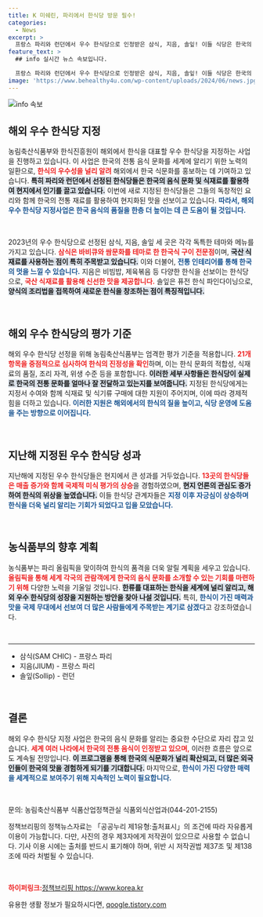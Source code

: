 ```yaml
---
title: K 미쉐린, 파리에서 한식당 방문 필수!
categories:
  - News
excerpt: >
  프랑스 파리와 런던에서 우수 한식당으로 인정받은 삼식, 지음, 솔잎! 이들 식당은 한국의 전통 맛과 품격을 현지에서 극대화하며, 2024년 파리올림픽을 앞두고 한식의魅力를 전 세계에 알릴 준비를 하고 있습니다.
feature_text: >
  ## info 실시간 뉴스 속보입니다.

  프랑스 파리와 런던에서 우수 한식당으로 인정받은 삼식, 지음, 솔잎! 이들 식당은 한국의 전통 맛과 품격을 현지에서 극대화하며, 2024년 파리올림픽을 앞두고 한식의魅力를 전 세계에 알릴 준비를 하고 있습니다.
image: 'https://www.behealthy4u.com/wp-content/uploads/2024/06/news.jpg'
---
```


<p><img src="https://www.behealthy4u.com/wp-content/uploads/2024/06/news.jpg" alt="info 속보" /></p>

<h2 data-ke-size="size26">해외 우수 한식당 지정</h2>

<p data-ke-size="size16">농림축산식품부와 한식진흥원이 해외에서 한식을 대표할 우수 한식당을 지정하는 사업을 진행하고 있습니다. 이 사업은 한국의 전통 음식 문화를 세계에 알리기 위한 노력의 일환으로, <b><span style="color: #ee2323;">한식의 우수성을 널리 알려</span></b> 해외에서 한국 식문화를 홍보하는 데 기여하고 있습니다. <b><span style="background-color: #21538527;">특히 파리와 런던에서 선정된 한식당들은 한국의 음식 문화 및 식재료를 활용하여 현지에서 인기를 끌고 있습니다.</span></b> 이번에 새로 지정된 한식당들은 그들의 독창적인 요리와 함께 한국의 전통 재료를 활용하여 현지화된 맛을 선보이고 있습니다. <b><span style="color: #1a5490;">따라서, 해외 우수 한식당 지정사업은 한국 음식의 품질을 한층 더 높이는 데 큰 도움이 될 것입니다.</span></b></p>

<p data-ke-size="size16">&nbsp;</p>

<p data-ke-size="size16">2023년의 우수 한식당으로 선정된 삼식, 지음, 솔잎 세 곳은 각각 독특한 테마와 메뉴를 가지고 있습니다. <b><span style="color: #ee2323;">삼식은 바비큐와 쌈문화를 테마로 한 한국식 구이 전문점</span></b>이며, <b><span style="background-color: #21538527;">국산 식재료를 사용하는 점이 특히 주목받고 있습니다.</span></b> 이와 더불어, <b><span style="color: #1a5490;">전통 인테리어를 통해 한국의 멋을 느낄 수 있습니다.</span></b> 지음은 비빔밥, 제육볶음 등 다양한 한식을 선보이는 한식당으로, <b><span style="color: #ee2323;">국산 식재료를 활용해 신선한 맛을 제공합니다.</span></b> 솔잎은 퓨전 한식 파인다이닝으로, <b><span style="background-color: #21538527;">양식의 조리법을 접목하여 새로운 한식을 창조하는 점이 특징적입니다.</span></b></p>

<p data-ke-size="size16">&nbsp;</p>

<h2 data-ke-size="size26">해외 우수 한식당의 평가 기준</h2>

<p data-ke-size="size16">해외 우수 한식당 선정을 위해 농림축산식품부는 엄격한 평가 기준을 적용합니다. <b><span style="color: #ee2323;">21개 항목을 중점적으로 심사하여 한식의 진정성을 확인</span></b>하며, 이는 한식 문화의 적합성, 식재료의 품질, 조리 자격, 위생 수준 등을 포함합니다. <b><span style="background-color: #21538527;">이러한 세부 사항들은 한식당이 실제로 한국의 전통 문화를 얼마나 잘 전달하고 있는지를 보여줍니다.</span></b> 지정된 한식당에게는 지정서 수여와 함께 식재료 및 식기류 구매에 대한 지원이 주어지며, 이에 따라 경제적 힘을 더하고 있습니다. <b><span style="color: #1a5490;">이러한 지원은 해외에서의 한식의 질을 높이고, 식당 운영에 도움을 주는 방향으로 이어집니다.</span></b></p>

<p data-ke-size="size16">&nbsp;</p>

<h2 data-ke-size="size26">지난해 지정된 우수 한식당 성과</h2>

<p data-ke-size="size16">지난해에 지정된 우수 한식당들은 현지에서 큰 성과를 거두었습니다. <b><span style="color: #ee2323;">13곳의 한식당들은 매출 증가와 함께 국제적 미식 평가의 상승</span></b>을 경험하였으며, <b><span style="background-color: #21538527;">현지 언론의 관심도 증가하여 한식의 위상을 높였습니다.</span></b> 이들 한식당 관계자들은 <b><span style="color: #1a5490;">지정 이후 자긍심이 상승하며 한식을 더욱 널리 알리는 기회가 되었다고 입을 모았습니다.</span></b></p>

<p data-ke-size="size16">&nbsp;</p>

<h2 data-ke-size="size26">농식품부의 향후 계획</h2>

<p data-ke-size="size16">농식품부는 파리 올림픽을 맞이하여 한식의 품격을 더욱 알릴 계획을 세우고 있습니다. <b><span style="color: #ee2323;">올림픽을 통해 세계 각국의 관람객에게 한국의 음식 문화를 소개할 수 있는 기회를 마련하기 위해</span></b> 다양한 노력을 기울일 것입니다. <b><span style="background-color: #21538527;">한류를 대표하는 한식을 세계에 널리 알리고, 해외 우수 한식당의 성장을 지원하는 방안을 찾아 나설 것입니다.</span></b> 특히, <b><span style="color: #1a5490;">한식이 가진 매력과 맛을 국제 무대에서 선보여 더 많은 사람들에게 주목받는 계기로 삼겠다</span></b>고 강조하였습니다.</p>

<p data-ke-size="size16">&nbsp;</p>

<hr>

<ul>
  <li>삼식(SAM CHIC) - 프랑스 파리</li>
  <li>지음(JIUM) - 프랑스 파리</li>
  <li>솔잎(Sollip) - 런던</li>
</ul>

<p data-ke-size="size16">&nbsp;</p>

<h2 data-ke-size="size26">결론</h2>

<p data-ke-size="size16">해외 우수 한식당 지정 사업은 한국의 음식 문화를 알리는 중요한 수단으로 자리 잡고 있습니다. <b><span style="color: #ee2323;">세계 여러 나라에서 한국의 전통 음식이 인정받고 있으며,</span></b> 이러한 흐름은 앞으로도 계속될 전망입니다. <b><span style="background-color: #21538527;">이 프로그램을 통해 한국의 식문화가 널리 확산되고, 더 많은 외국인들이 한국의 맛을 경험하게 되기를 기대합니다.</span></b> 마지막으로, <b><span style="color: #1a5490;">한식이 가진 다양한 매력을 세계적으로 보여주기 위해 지속적인 노력이 필요합니다.</span></b></p>

<p data-ke-size="size16">&nbsp;</p>

<p data-ke-size="size16">문의: 농림축산식품부 식품산업정책관실 식품외식산업과(044-201-2155)</p>

<p data-ke-size="size16">정책브리핑의 정책뉴스자료는 「공공누리 제1유형:출처표시」의 조건에 따라 자유롭게 이용이 가능합니다. 다만, 사진의 경우 제3자에게 저작권이 있으므로 사용할 수 없습니다. 기사 이용 시에는 출처를 반드시 표기해야 하며, 위반 시 저작권법 제37조 및 제138조에 따라 처벌될 수 있습니다.</p>

<p data-ke-size="size16">&nbsp;</p>

<p data-ke-size="size16"><b><span style="color: #ee2323;">하이퍼링크:</span></b><a href="https://https://www.korea.kr">정책브리핑 https://www.korea.kr</a></p>
유용한 생활 정보가 필요하시다면, <a href="https://qoogle.tistory.com" rel="dofollow">qoogle.tistory.com</a>


